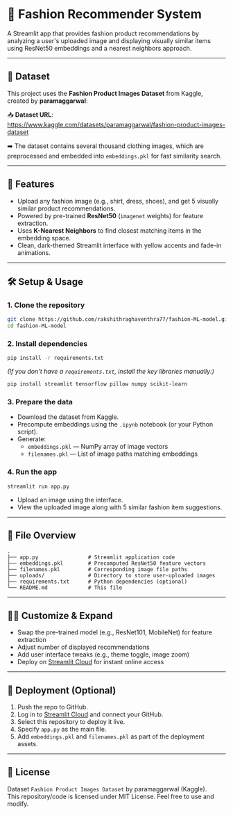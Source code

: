 # 👗 Fashion Recommender System

A Streamlit app that provides fashion product recommendations by analyzing a user's uploaded image and displaying visually similar items using ResNet50 embeddings and a nearest neighbors approach.

---

## 📁 Dataset

This project uses the **Fashion Product Images Dataset** from Kaggle, created by **paramaggarwal**:

📥 **Dataset URL**:  
https://www.kaggle.com/datasets/paramaggarwal/fashion-product-images-dataset

➡️ The dataset contains several thousand clothing images, which are preprocessed and embedded into `embeddings.pkl` for fast similarity search.

---

## 🚀 Features

- Upload any fashion image (e.g., shirt, dress, shoes), and get 5 visually similar product recommendations.
- Powered by pre-trained **ResNet50** (`imagenet` weights) for feature extraction.
- Uses **K-Nearest Neighbors** to find closest matching items in the embedding space.
- Clean, dark-themed Streamlit interface with yellow accents and fade-in animations.

---

## 🛠️ Setup & Usage

### 1. Clone the repository

```bash
git clone https://github.com/rakshithraghaventhra77/fashion-ML-model.git
cd fashion-ML-model
```

### 2. Install dependencies

```bash
pip install -r requirements.txt
```

*(If you don't have a `requirements.txt`, install the key libraries manually:)*

```bash
pip install streamlit tensorflow pillow numpy scikit-learn
```

### 3. Prepare the data

- Download the dataset from Kaggle.
- Precompute embeddings using the `.ipynb` notebook (or your Python script).
- Generate:
  - `embeddings.pkl` — NumPy array of image vectors
  - `filenames.pkl` — List of image paths matching embeddings

### 4. Run the app

```bash
streamlit run app.py
```

- Upload an image using the interface.
- View the uploaded image along with 5 similar fashion item suggestions.

---

## 🔧 File Overview

```
.
├── app.py                # Streamlit application code
├── embeddings.pkl        # Precomputed ResNet50 feature vectors
├── filenames.pkl         # Corresponding image file paths
├── uploads/              # Directory to store user-uploaded images
├── requirements.txt      # Python dependencies (optional)
└── README.md             # This file
```

---

## 👩‍💻 Customize & Expand

- Swap the pre-trained model (e.g., ResNet101, MobileNet) for feature extraction
- Adjust number of displayed recommendations
- Add user interface tweaks (e.g., theme toggle, image zoom)
- Deploy on [Streamlit Cloud](https://streamlit.io/cloud) for instant online access

---

## 🎯 Deployment (Optional)

1. Push the repo to GitHub.
2. Log in to [Streamlit Cloud](https://streamlit.io/cloud) and connect your GitHub.
3. Select this repository to deploy it live.
4. Specify `app.py` as the main file.
5. Add `embeddings.pkl` and `filenames.pkl` as part of the deployment assets.

---

## 📄 License

Dataset `Fashion Product Images Dataset` by paramaggarwal (Kaggle).  
This repository/code is licensed under MIT License. Feel free to use and modify.
